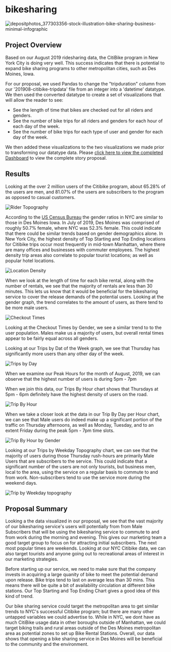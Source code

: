 # bikesharing
![depositphotos_377303356-stock-illustration-bike-sharing-business-minimal-infographic](https://user-images.githubusercontent.com/84881187/132614993-97d52638-be50-4915-bc15-4f2c48e1c385.jpg)


## Project Overview

Based on our August 2019 ridesharing data, the CitiBike program in New York City is doing very well. This success indicates that there is potential to expand bike sharing programs to other metropolitan cities, such as Des Moines, Iowa. 

For our proposal, we used Pandas to change the "tripduration" column from our '201908-citibike-tripdata' file from an integer into a 'datetime' datatype. We then used the converted datatype to create a set of visualizations that will allow the reader to see:

  * See the length of time that bikes are checked out for all riders and genders.
  * See the number of bike trips for all riders and genders for each hour of each day of the week.
  * See the number of bike trips for each type of user and gender for each day of the week.

We then added these visualizations to the two visualizations we made prior to transforming our datatype data. Please [click here to view the completed Dashboard](https://public.tableau.com/shared/3235TF8T7?:display_count=n&:origin=viz_share_link) to view the complete story proposal.

## Results

Looking at the over 2 million users of the Citibike program, about 65.28% of the users are men, and 81.07% of the users are subscribers to the program as opposed to casual customers. 

![Rider Topography](https://user-images.githubusercontent.com/84881187/132776138-9bf5297b-d3ac-4dc4-9f3a-77f690eb30e6.PNG)



According to the [US Census Bureau](https://www.census.gov/quickfacts/fact/table/newyorkcitynewyork,desmoinescityiowa/PST045219) the gender ratios in NYC are similar to those in Des Moines Iowa. In July of 2019, Des Moines was comprised of roughly 50.7% female, where NYC was 52.3% female. This could indicate that there could be similar trends based on gender demographics alone. In New York City, the highest density of Top Starting and Top Ending locations for Citibike trips occur most frequently in mid-town Manhattan, where there are many offices and businesses with commuter employees. The highest density trip areas also correlate to popular tourist locations; as well as popular hotel locations. 

![Location Density](https://user-images.githubusercontent.com/84881187/132614892-7ddec200-ce2b-4178-a132-aa8b09f66bb0.PNG)


When we look at the length of time for each bike rental, along with the number of rentals, we see that the majority of rentals are less than 30 minutes. This lets us know that it would be beneficial for the bikesharing service to cover the release demands of the potential users. Looking at the gender graph, the trend correlates to the amount of users, as there tend to be more male users.


![Checkout Times](https://user-images.githubusercontent.com/84881187/132615718-fb5e2bd5-0d85-44a7-ae23-7c7d58a3b991.PNG)

Looking at the Checkout Times by Gender, we see a similar trend to to the user population. Males make us a majority of users, but overall rental times appear to be fairly equal across all genders. 


Looking at our Trips by Dat of the Week graph, we see that Thursday has significantly more users than any other day of the week. 

![Trips by Day](https://user-images.githubusercontent.com/84881187/132772132-e0a91e71-7abc-4203-ab80-2b873283be0f.PNG)

When we examine our Peak Hours for the month of August, 2019, we can observe that the highest number of users is during 5pm - 7pm


When we join this data, our Trips By Hour chart shows that Thursdays at 5pm - 6pm definitely have the highest density of users on the road.

![Trip By Hour](https://user-images.githubusercontent.com/84881187/132772522-14587e36-43e2-46d2-99d0-0f41d33bd86a.PNG)

When we take a closer look at the data in our Trip By Day per Hour chart, we can see that Male users do indeed make up a significant portion of the traffic on Thursday afternoons, as well as Monday, Tuesday, and to an extent Friday during the peak 5pm - 7pm time slots.

![Trip By Hour by Gender](https://user-images.githubusercontent.com/84881187/132772825-6a9f59e2-33c2-4d3c-b8b1-c40f32560a4c.PNG)


Looking at our Trips by Weekday Topography chart, we can see that the majority of users during those Thursday rush-hours are primarily Male Users that are subscribers to the service. This could indicate that a significant number of the users are not only tourists, but business men, local to the area, using the service on a regular basis to commute to and from work. Non-subscribers tend to use the service more during the weekend days. 

![Trip by Weekday topography](https://user-images.githubusercontent.com/84881187/132772626-307580e6-55b2-47ab-9c5a-93bca8fc1098.PNG)


## Proposal Summary

Looking a the data visualized in our proposal, we see that the vast majority of our bikesharing service's users will potentially from from Male Subscribers that will be using the bikesharing service to commute to and from work during the morning and evening. This gives our marketing team a good target group to focus on for attracting initial subscribers. The next most popular times are weekends. Looking at our NYC Citibike data, we can also target tourists and anyone going out to recreational areas of interest in our marketing strategies.

Before starting up our service, we need to make sure that the company invests in acquiring a large quanity of bike to meet the potential demand upon release. Bike trips tend to last on average less than 30 mins. This means there will be quite a bit of availability circulation at different bike stations. Our Top Starting and Top Ending Chart gives a good idea of this kind of trend.

Our bike sharing service could target the metropolitan area to get similar trends to NYC's successful Citibike program; but there are many other untapped variables we could advertise to. While in NYC, we dont have as much CitiBike usage data in other boroughs outside of Manhattan, we could target biking trails and rural areas outside of the Des Moines metropolitan area as potential zones to set up Bike Rental Stations. Overall, our data shows that opening a bike sharing service in Des Moines will be beneficial to the community and the environment. 

